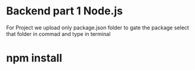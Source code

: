 # Backend part 1 Node.js

For Project we upload only package.json folder to gate the package 
select that folder in commad and type in terminal 
# npm install